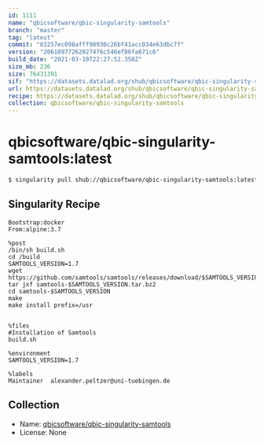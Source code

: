 ```yaml
---
id: 1111
name: "qbicsoftware/qbic-singularity-samtools"
branch: "master"
tag: "latest"
commit: "83257ec098afff98930c26bf41acc034e63dbc7f"
version: "20610977262027476c546ef86fa671c6"
build_date: "2021-03-10T22:27:52.358Z"
size_mb: 236
size: 76431391
sif: "https://datasets.datalad.org/shub/qbicsoftware/qbic-singularity-samtools/latest/2021-03-10-83257ec0-20610977/20610977262027476c546ef86fa671c6.simg"
url: https://datasets.datalad.org/shub/qbicsoftware/qbic-singularity-samtools/latest/2021-03-10-83257ec0-20610977/
recipe: https://datasets.datalad.org/shub/qbicsoftware/qbic-singularity-samtools/latest/2021-03-10-83257ec0-20610977/Singularity
collection: qbicsoftware/qbic-singularity-samtools
---
```


# qbicsoftware/qbic-singularity-samtools:latest

```bash
$ singularity pull shub://qbicsoftware/qbic-singularity-samtools:latest
```

## Singularity Recipe

```singularity
Bootstrap:docker
From:alpine:3.7

%post
/bin/sh build.sh
cd /build
SAMTOOLS_VERSION=1.7
wget https://github.com/samtools/samtools/releases/download/$SAMTOOLS_VERSION/samtools-$SAMTOOLS_VERSION.tar.bz2
tar jxf samtools-$SAMTOOLS_VERSION.tar.bz2
cd samtools-$SAMTOOLS_VERSION
make
make install prefix=/usr


%files
#Installation of Samtools
build.sh

%environment
SAMTOOLS_VERSION=1.7

%labels
Maintainer	alexander.peltzer@uni-tuebingen.de
```

## Collection

 - Name: [qbicsoftware/qbic-singularity-samtools](https://github.com/qbicsoftware/qbic-singularity-samtools)
 - License: None

